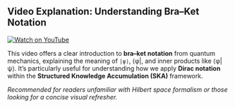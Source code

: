 


##  Video Explanation: Understanding Bra–Ket Notation

[![Watch on YouTube](https://img.youtube.com/vi/ctXDXABJRtg/0.jpg)](https://www.youtube.com/watch?v=ctXDXABJRtg)

This video offers a clear introduction to **bra–ket notation** from quantum mechanics, explaining the meaning of `|ψ⟩`, ⟨φ|, and inner products like ⟨φ|ψ⟩. It’s particularly useful for understanding how we apply **Dirac notation** within the **Structured Knowledge Accumulation (SKA)** framework.

 *Recommended for readers unfamiliar with Hilbert space formalism or those looking for a concise visual refresher.*

